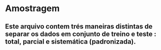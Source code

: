 # Amostragem

## Este arquivo contem trés maneiras distintas de separar os dados em conjunto de treino e teste : total, parcial e sistemática (padronizada). 
